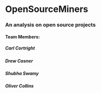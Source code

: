 # OpenSourceMiners

### An analysis on open source projects


#### Team Members:
##### Carl Cortright
##### Drew Casner
##### Shubha Swamy
##### Oliver Collins 
